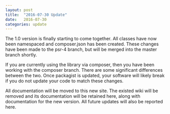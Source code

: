 ```yaml
---
layout: post
title:  "2016-07-30 Update"
date:   2016-07-30
categories: update
---
```

The 1.0 version is finally starting to come together. All classes have now been
namespaced and composer.json has been created. These changes have been made to
the psr-4 branch, but will be merged into the master branch shortly.

If you are currently using the library via composer, then you have been working
with the composer branch. There are some significant differences between the
two. Once packagist is updated, your software will likely break if you do not
update your code to match these changes.

All documentation will be moved to this new site. The existed wiki will be
removed and its documentation will be retained here, along with documentation
for the new version. All future updates will also be reported here.
